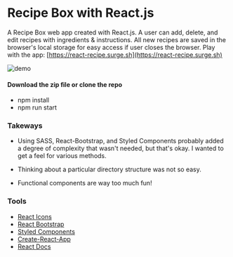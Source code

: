 # Recipe Box with React.js 

A Recipe Box web app created with React.js. 
A user can add, delete, and edit recipes with ingredients & instructions. 
All new recipes are saved in the browser's local storage for easy access if user closes the browser. 
Play with the app:   [https://react-recipe.surge.sh](https://react-recipe.surge.sh)


![demo](http://i.imgur.com/PomGFkB.gif)

#### Download the zip file or clone the repo
   - npm install 
   - npm run start

### Takeways 

- Using SASS, React-Bootstrap, and Styled Components probably added a degree of complexity that wasn't needed, but that's okay. I wanted to get a feel for various methods. 

- Thinking about a particular directory structure was not so easy. 

- Functional components are way too much fun!  

### Tools 
- [React Icons](https://github.com/gorangajic/react-icons)
- [React Bootstrap](https://react-bootstrap.github.io/) 
- [Styled Components](https://github.com/styled-components/styled-components)
- [Create-React-App](https://github.com/facebookincubator/create-react-app)
- [React Docs](https://facebook.github.io/react/docs/hello-world.html)